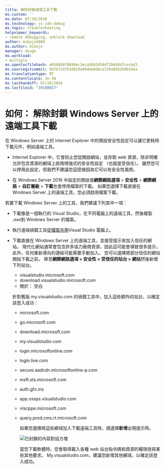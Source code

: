 ```yaml
---
title: 解除封鎖遠端工具下載
ms.custom: ''
ms.date: 07/19/2018
ms.technology: vs-ide-debug
ms.topic: troubleshooting
helpviewer_keywords:
- remote debugging, unblock download
author: mikejo5000
ms.author: mikejo
manager: douge
ms.workload:
- multiple
ms.openlocfilehash: e0586b8f0699ec2eca5843d59df1b6ddd7cecbd3
ms.sourcegitcommit: 5b767247b3d819a99deb0dbce729a0562b9654ba
ms.translationtype: MT
ms.contentlocale: zh-TW
ms.lasthandoff: 07/20/2018
ms.locfileid: "39180657"
---
```

# <a name="how-to-unblock-the-download-of-the-remote-tools-on-windows-server"></a>如何： 解除封鎖 Windows Server 上的遠端工具下載

在 Windows Server 上的 Internet Explorer 中的預設安全性設定可以讓它更耗時下載元件，例如遠端工具。

* Internet Explorer 中，它會防止您從開啟網站，並存取 web 資源，除非明確允許包含資源的網域上啟用增強式的安全性設定 （也就是受信任）。 雖然您可以停用此設定，但我們不建議您這麼做因為它可以有安全性風險。

* 在 Windows Server 2016 中設定的預設值**網際網路選項** > **安全性** > **網際網路** >  **自訂層級** > **下載**也會停用檔案的下載。 如果您選擇下載直接在 Windows Server 上的遠端工具，您必須啟用檔案下載。

若要下載 Windows Server 上的工具，我們建議下列其中一項：

* 下載像是一個執行的 Visual Studio，在不同電腦上的遠端工具，然後複製 *.exe*到 Windows Server 的檔案。

* 執行遠端偵錯工具[從檔案共用](../debugger/remote-debugging.md#fileshare_msvsmon)Visual Studio 電腦上。

* 下載直接在 Windows Server 上的遠端工具，並接受提示來加入信任的網站。 現代化網站通常會包含許多協力廠商資源，因此這可能會導致很多提示。 此外，任何重新導向的連結可能需要手動加入。 您可以選擇將部分信任的網站開始下載之前。 移至**網際網路選項 > 安全性 > 受信任的站台 > 網站**然後新增下列站台。

  * visualstudio.microsoft.com
  * download.visualstudio.microsoft.com
  * 關於： 空白

  針對舊版 my.visualstudio.com 的偵錯工具中，加入這些額外的站台，以確定該登入成功：

  * microsoft.com
  * go.microsoft.com
  * download.microsoft.com
  * my.visualstudio.com
  * login.microsoftonline.com
  * login.live.com
  * secure.aadcdn.microsoftonline-p.com
  * msft.sts.microsoft.com
  * auth.gfx.ms
  * app.vssps.visualstudio.com
  * vlscppe.microsoft.com
  * query.prod.cms.rt.microsoft.com

    如果您選擇將這些網域加入下載遠端工具時，請選擇**新增**出現提示時。

    ![已封鎖的內容對話方塊](../debugger/media/remotedbg-blocked-content.png)

    當您下載軟體時，您會取得載入各種 web 站台指令碼和資源的權限授與某些其他要求。 My.visualstudio.com，建議您新增其他網域，以確定該登入成功。